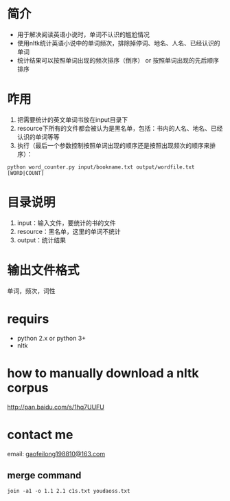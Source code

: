 # 简介
- 用于解决阅读英语小说时，单词不认识的尴尬情况
- 使用nltk统计英语小说中的单词频次，排除掉停词、地名、人名、已经认识的单词
- 统计结果可以按照单词出现的频次排序（倒序） or 按照单词出现的先后顺序排序

# 咋用
1. 把需要统计的英文单词书放在input目录下
2. resource下所有的文件都会被认为是黑名单，包括：书内的人名、地名、已经认识的单词等等
3. 执行（最后一个参数控制按照单词出现的顺序还是按照出现频次的顺序来排序）：
```
python word_counter.py input/bookname.txt output/wordfile.txt [WORD|COUNT]
```
# 目录说明
1. input：输入文件，要统计的书的文件
2. resource：黑名单，这里的单词不统计
3. output：统计结果

# 输出文件格式
单词，频次，词性

# requirs
- python 2.x or python 3+
- nltk

# how to manually download a nltk corpus
http://pan.baidu.com/s/1hq7UUFU

# contact me

email: 
gaofeilong198810@163.com

## merge command
```
join -a1 -o 1.1 2.1 c1s.txt youdaoss.txt 
```

